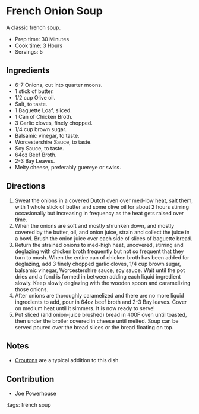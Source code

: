 # French Onion Soup

A classic french soup.

- Prep time: 30 Minutes
- Cook time: 3 Hours
- Servings: 5

## Ingredients

- 6-7 Onions, cut into quarter moons.
- 1 stick of butter.
- 1/2 cup Olive oil.
- Salt, to taste.
- 1 Baguette Loaf, sliced.
- 1 Can of Chicken Broth.
- 3 Garlic cloves, finely chopped.
- 1/4 cup brown sugar.
- Balsamic vinegar, to taste.
- Worcestershire Sauce, to taste.
- Soy Sauce, to taste.
- 64oz Beef Broth.
- 2-3 Bay Leaves.
- Melty cheese, preferably guereye or swiss.

## Directions

1. Sweat the onions in a covered Dutch oven over med-low heat, salt them, with 1
   whole stick of butter and some olive oil for about 2 hours stirring
   occasionally but increasing in frequency as the heat gets raised over time.
2. When the onions are soft and mostly shrunken down, and mostly covered by the
   butter, oil, and onion juice, strain and collect the juice in a bowl. Brush
   the onion juice over each side of slices of baguette bread.
3. Return the strained onions to med-high heat, uncovered, stirring and
   deglazing with chicken broth frequently but not so frequent that they turn to
   mush. When the entire can of chicken broth has been added for deglazing, add
   3 finely chopped garlic cloves, 1/4 cup brown sugar, balsamic vinegar,
   Worcestershire sauce, soy sauce. Wait until the pot dries and a fond is
   formed in between adding each liquid ingredient slowly. Keep slowly deglazing
   with the wooden spoon and caramelizing those onions.
4. After onions are thoroughly caramelized and there are no more liquid
   ingredients to add, pour in 64oz beef broth and 2-3 Bay leaves. Cover on
   medium heat until it simmers. It is now ready to serve!
5. Put sliced (and onion-juice brushed) bread in 400F oven until toasted, then
   under the broiler covered in cheese until melted. Soup can be served poured
   over the bread slices or the bread floating on top.

## Notes

- [Croutons](croutons) are a typical addition to this dish.

## Contribution

- Joe Powerhouse

;tags: french soup
